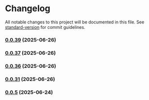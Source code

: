 # Changelog

All notable changes to this project will be documented in this file. See [standard-version](https://github.com/conventional-changelog/standard-version) for commit guidelines.

### [0.0.39](https://github.com/StankoH/bonzobyte-brotli-viewer/compare/v0.0.38...v0.0.39) (2025-06-26)

### [0.0.37](https://github.com/StankoH/bonzobyte-brotli-viewer/compare/v0.0.36...v0.0.37) (2025-06-26)

### [0.0.36](https://github.com/StankoH/bonzobyte-brotli-viewer/compare/v0.0.35...v0.0.36) (2025-06-26)

### [0.0.31](https://github.com/StankoH/bonzobyte-brotli-viewer/compare/v0.0.35...v0.0.31) (2025-06-26)

### [0.0.5](https://github.com/StankoH/bonzobyte-brotli-viewer/compare/v0.0.17...v0.0.5) (2025-06-24)

